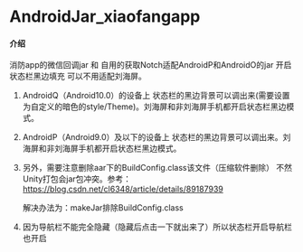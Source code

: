 # AndroidJar_xiaofangapp

#### 介绍
消防app的微信回调jar 和 自用的获取Notch适配AndroidP和AndroidO的jar
开启状态栏黑边填充 可以不用适配刘海屏。

1. AndroidQ（Android10.0）的设备上 状态栏的黑边背景可以调出来(需要设置为自定义的暗色的style/Theme)。刘海屏和非刘海屏手机都开启状态栏黑边模式。

2. AndroidP（Android9.0）及以下的设备上 状态栏的黑边背景可以调出来。刘海屏和非刘海屏手机都开启状态栏黑边模式。

3. 另外，需要注意删除aar下的BuildConfig.class该文件（压缩软件删除） 不然Unity打包会jar包冲突。参考：https://blog.csdn.net/cl6348/article/details/89187939

   解决办法为：makeJar排除BuildConfig.class

4. 因为导航栏不能完全隐藏（隐藏后点击一下就出来了）所以状态栏开启导航栏也开启